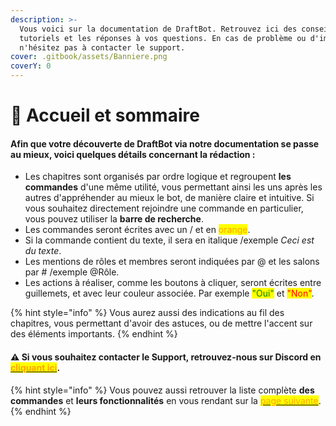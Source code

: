 ```yaml
---
description: >-
  Vous voici sur la documentation de DraftBot. Retrouvez ici des conseils, des
  tutoriels et les réponses à vos questions. En cas de problème ou d'imprévu,
  n'hésitez pas à contacter le support.
cover: .gitbook/assets/Banniere.png
coverY: 0
---
```


# 📍 Accueil et sommaire

#### Afin que votre découverte de **DraftBot** via notre documentation se passe au mieux, voici quelques détails concernant la rédaction :

* Les chapitres sont organisés par ordre logique et regroupent **les commandes** d'une même utilité, vous permettant ainsi les uns après les autres d'appréhender au mieux le bot, de manière claire et intuitive. Si vous souhaitez directement rejoindre une commande en particulier, vous pouvez utiliser la **barre de recherche**.
* Les commandes seront écrites avec un / et en <mark style="color:orange;">orange</mark>.
* Si la commande contient du texte, il sera en italique /exemple _Ceci est du texte_.
* Les mentions de rôles et membres seront indiquées par @ et les salons par # /exemple @Rôle.
* Les actions à réaliser, comme les boutons à cliquer, seront écrites entre guillemets, et avec leur couleur associée. Par exemple <mark style="color:green;">"Oui"</mark> et <mark style="color:red;">"Non"</mark>.

{% hint style="info" %}
Vous aurez aussi des indications au fil des chapitres, vous permettant d'avoir des astuces, ou de mettre l'accent sur des éléments importants.
{% endhint %}

#### :warning: Si vous souhaitez contacter le **Support**, retrouvez-nous sur Discord en [**<mark style="color:orange;">cliquant ici</mark>**](https://discord.com/invite/DrzKVU3).

{% hint style="info" %}
Vous pouvez aussi retrouver la liste complète **des commandes** et **leurs fonctionnalités** en vous rendant sur la [<mark style="color:orange;">page suivante</mark>](https://www.draftbot.fr/commandes).
{% endhint %}
